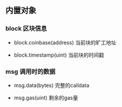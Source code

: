 
## 内置对象

### block 区块信息

- block.coinbase(address) 当前块的旷工地址

- block.timestamp(uint) 当前块的时间戳

### msg 调用时的数据

- msg.data(bytes)  完整的calldata

- msg.gas(uint) 剩余的gas量

